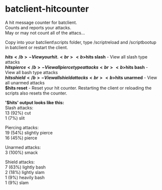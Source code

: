 # batclient-hitcounter
A hit message counter for batclient.<br>
Counts and reports your attacks.<br>
May or may not count all of the attacs...<br>

Copy into your batclient\scripts folder, type /scriptreload and /scriptbootup in batclient or restart the client.<br>

<b>$hits</b> - View your hit.<br>
<b>$hits slash</b> - View all slash type attacks<br>
<b>$hits pierce</b> - View all pierce type attacks<br>
<b>$hits bash</b> - View all bash type attacks<br>
<b>$hits shield</b> - View all shield attacks<br>
<b>$hits unarmed</b> - View all unarmed attacks<br>
<b>$hits reset</b> - Reset your hit counter. Restarting the client or reloading the scripts also resets the counter.<br>


<b>'$hits' output looks like this:</b><br>
Slash attacks:<br>
13 (92%) cut<br>
1 (7%) slit<br>

Piercing attacks:<br>
19 (54%) slightly pierce<br>
16 (45%) pierce<br>

Unarmed attacks:<br>
3 (100%) smack<br>

Shield attacks:<br>
7 (63%) lightly bash<br>
2 (18%) lightly slam<br>
1 (9%) heavily bash<br>
1 (9%) slam<br>